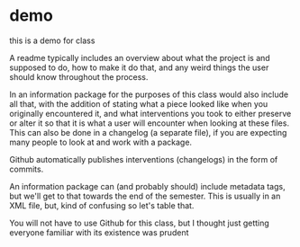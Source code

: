 # demo
this is a demo for class


A readme typically includes an overview about what the project is and supposed to do, how to make it do that, and any weird things the user should know throughout the process.

In an information package for the purposes of this class would also include all that, with the addition of stating what a piece looked like when you originally encountered it, and what interventions you took to either preserve or alter it so that it is what a user will encounter when looking at these files. This can also be done in a changelog (a separate file), if you are expecting many people to look at and work with a package. 

Github automatically publishes interventions (changelogs) in the form of commits.

An information package can (and probably should) include metadata tags, but we'll get to that towards the end of the semester. This is usually in an XML file, but, kind of confusing so let's table that. 

You will not have to use Github for this class, but I thought just getting everyone familiar with its existence was prudent
